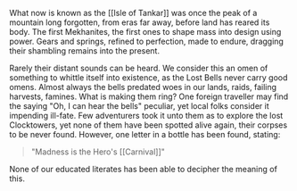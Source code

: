 What now is known as the [[Isle of Tankar]] was once the peak of a mountain long forgotten, from eras far away, before land has reared its body. 
The first Mekhanites, the first ones to shape mass into design using power. Gears and springs, refined to perfection, made to endure, dragging their shambling remains into the present. 

Rarely their distant sounds can be heard. We consider this an omen of something to whittle itself into existence, as the Lost Bells never carry good omens. 
Almost always the bells predated woes in our lands, raids, failing harvests, famines. 
What is making them ring?
One foreign traveller may find the saying "Oh, I can hear the bells" peculiar, yet local folks consider it impending ill-fate. 
Few adventurers took it unto them as to explore the lost Clocktowers, yet none of them have been spotted alive again, their corpses to be never found. However, one letter in a bottle has been found, stating:
> "Madness is the Hero's [[Carnival]]"
 
None of our educated literates has been able to decipher the meaning of this. 

